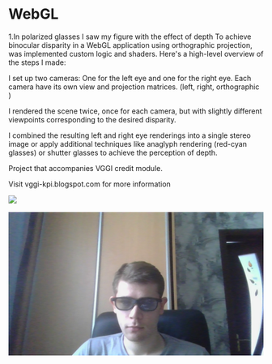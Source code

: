 # WebGL

1.In polarized glasses I saw my figure with the effect of depth
To achieve binocular disparity in a WebGL application using orthographic projection, was implemented custom logic and shaders. Here's a high-level overview of the steps I made:

I set up two cameras: One for the left eye and one for the right eye. Each camera have its own view and projection matrices. (left, right, orthographic )

I rendered the scene twice, once for each camera, but with slightly different viewpoints corresponding to the desired disparity.

I combined the resulting left and right eye renderings into a single stereo image or apply additional techniques like anaglyph rendering (red-cyan glasses) or shutter glasses to achieve the perception of depth.


Project that accompanies VGGI credit module.

Visit vggi-kpi.blogspot.com for more information

![](CGW.gif)

![](img.jpg)
